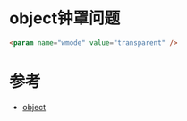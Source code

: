 # object钟罩问题



```html
<param name="wmode" value="transparent" />
```


# 参考
- [object](http://www.csdn123.com/html/mycsdn20140110/ef/ef69a0eabf2c558fee9c0b5f377fb39d.html)


